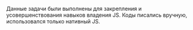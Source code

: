 Данные задачи были выполнены для закрепления и усовершенствования навыков владения JS.
Коды писались вручную, использовался только нативный JS.
